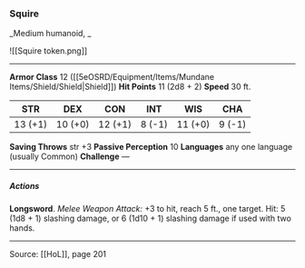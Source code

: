 ### Squire
_Medium humanoid, _

![[Squire token.png]]


---

**Armor Class** 12 ([[5eOSRD/Equipment/Items/Mundane Items/Shield/Shield|Shield]])
**Hit Points** 11 (2d8 + 2)
**Speed** 30 ft.

| STR     | DEX     | CON     | INT     | WIS     | CHA     |
|---------|---------|---------|---------|---------|---------|
| 13 (+1) | 10 (+0) | 12 (+1) | 8 (-1) | 11 (+0) | 9 (-1) |

**Saving Throws** str +3
**Passive Perception** 10
**Languages** any one language (usually Common)
**Challenge** —

---

##### Actions
**Longsword**. _Melee Weapon Attack:_ +3 to hit, reach 5 ft., one target. Hit: 5 (1d8 + 1) slashing damage, or 6 (1d10 + 1) slashing damage if used with two hands.


---

Source: [[HoL]], page 201